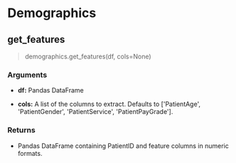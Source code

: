 # Demographics

## get_features

> demographics.get_features(df, cols=None)

### Arguments

- **df:** Pandas DataFrame
 
- **cols:** A list of the columns to extract. Defaults to ['PatientAge', 'PatientGender', 'PatientService', 'PatientPayGrade'].


### Returns

- Pandas DataFrame containing PatientID and feature columns in numeric formats.